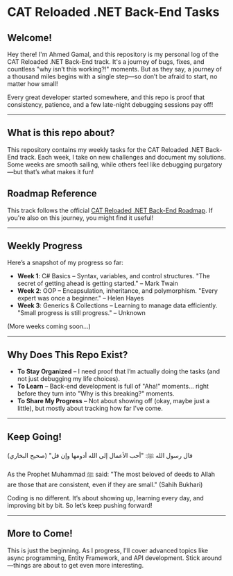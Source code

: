 # CAT Reloaded .NET Back-End Tasks

## Welcome!

Hey there! I'm Ahmed Gamal, and this repository is my personal log of the CAT Reloaded .NET Back-End track. It's a journey of bugs, fixes, and countless "why isn’t this working?!" moments. But as they say, a journey of a thousand miles begins with a single step—so don’t be afraid to start, no matter how small!

Every great developer started somewhere, and this repo is proof that consistency, patience, and a few late-night debugging sessions pay off!

---

## What is this repo about?

This repository contains my weekly tasks for the CAT Reloaded .NET Back-End track. Each week, I take on new challenges and document my solutions. Some weeks are smooth sailing, while others feel like debugging purgatory—but that’s what makes it fun!

## Roadmap Reference

This track follows the official [CAT Reloaded .NET Back-End Roadmap](https://github.com/CATReloaded/CATReloaded-Circles-Roadmaps/tree/2025/Back%20End/DotNet). If you're also on this journey, you might find it useful!

---

## Weekly Progress

Here’s a snapshot of my progress so far:

- **Week 1**: C# Basics – Syntax, variables, and control structures. "The secret of getting ahead is getting started." – Mark Twain
- **Week 2**: OOP – Encapsulation, inheritance, and polymorphism. "Every expert was once a beginner." – Helen Hayes
- **Week 3**: Generics & Collections – Learning to manage data efficiently. "Small progress is still progress." – Unknown

(More weeks coming soon...)

---

## Why Does This Repo Exist?

- **To Stay Organized** – I need proof that I’m actually doing the tasks (and not just debugging my life choices).
- **To Learn** – Back-end development is full of "Aha!" moments... right before they turn into "Why is this breaking?" moments.
- **To Share My Progress** – Not about showing off (okay, maybe just a little), but mostly about tracking how far I’ve come.

---

## Keep Going!

قال رسول الله ﷺ: "أحب الأعمال إلى الله أدومها وإن قل" (صحيح البخاري)

As the Prophet Muhammad ﷺ said: "The most beloved of deeds to Allah are those that are consistent, even if they are small." (Sahih Bukhari)

Coding is no different. It’s about showing up, learning every day, and improving bit by bit. So let’s keep pushing forward!

---

## More to Come!

This is just the beginning. As I progress, I'll cover advanced topics like async programming, Entity Framework, and API development. Stick around—things are about to get even more interesting.
